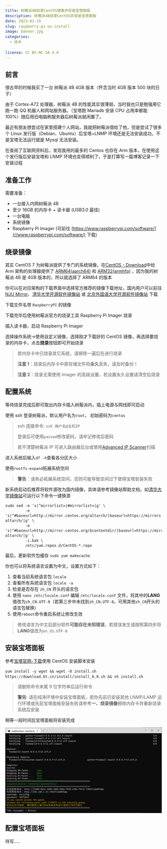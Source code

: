 ```yaml
---
title: 树莓派4B烧录CentOS镜像并安装宝塔面板
description: 树莓派4B烧录CentOS并安装宝塔面板
date: 2023-01-19
slug: raspberry-pi-os-install
image: banner.jpg
categories:
  - 技术

license: CC BY-NC-SA 4.0
---
```


## 前言

很古早的时候我买了一台 树莓派 4B 4GB 版本（怀念当时 4GB 版本 500 块的日子）

由于 Cortex-A72 处理器，树莓派 4B 的性能其实很薄弱，当时我也只是勉强用它跑一跑 QQ 机器人和网站服务器。（宝塔跑 Mariadb 安装 CPU 占用率都能 100%）随后用旧电脑刷服务器后树莓派就闲置了。

最近有朋友想尝试在家里搭建个人网站，我就把树莓派借给了他，但是尝试了很多个 Linux 发行版（Debian、Ubuntu）后宝塔+LNMP 环境还是无法安装成功，不是宝塔无法运行就是 Mysql 无法安装。

在查阅了互联网资料后，发现我用的最多的 Centos 也存在 Arm 版本，在使用这个发行版后安装宝塔和 LNMP 环境也变得顺利了，于是打算写一篇博客记录一下安装过程

## 准备工作

需要准备：

- 一台接入内网树莓派 4B
- 至少 16GB 的内存卡 + 读卡器 (USB3.0 最佳)
- 一台电脑
- 系统镜像
- Raspberry Pi Imager (可前往 [https://www.raspberrypi.com/software/](//www.raspberrypi.com/software/) 下载)

## 烧录镜像

其实 CentOS 7 为树莓派提供了专门的系统镜像，在[CentOS - Download](https://www.centos.org/download/)中给 Arm 架构的处理器提供了 [ARM64(aarch64)](//isoredirect.centos.org/altarch/7/isos/aarch64/) 和 [ARM32(armhfp)](//isoredirect.centos.org/altarch/7/isos/armhfp/) ，因为我的树莓派 4B 是 4GB 版本的，所以就选择了 ARM64 的版本

你可以在对应架构的下载界面中选择官方推荐的镜像下载地址，国内用户可以前往[NJU Mirror](http://mirror.nju.edu.cn/centos-altarch/7.9.2009/isos/aarch64/images)、[清华大学开源软件镜像站](https://mirrors.tuna.tsinghua.edu.cn/centos-altarch/7.9.2009/isos/aarch64/images/) 或 [北京外国语大学开源软件镜像站](https://mirrors.bfsu.edu.cn/centos-altarch/7.9.2009/isos/aarch64/images/) 下载

下载文件名带 `RaspberryPI` 的镜像

下载完毕后使用树莓派官方的烧录工具 Raspberry Pi Imager 烧录

插入读卡器，启动 Raspberry Pi Imager

选择操作系统->使用自定义镜像，选择刚才下载好的 CentOS 镜像，再选择要烧录的内存卡，点击**烧录**按钮即可开始烧录

> 若内存卡中已烧录其它系统，请擦除一遍后在进行烧录
>
> **注意 1**：烧录后内存卡中原存储文件将**永久**丢失，请及时备份！
>
> **注意 2**：烧录无需使用 Imager 的高级设置，若设置永久设置请清空后烧录

## 配置系统

等待烧录完成后即可取出内存卡插入树莓派内，插上电源与网线即可启动

使用 ssh 登录树莓派，默认用户名为`root`， 初始密码为`centos`

> ssh 连接命令: `ssh 用户名@主机IP`
>
> 登录后可使用`passwd`修改密码，请牢记修改后密码
>
> 若不清楚树莓派 IP 可进入路由器后台或使用[Advanced IP Scanner](https://www.advanced-ip-scanner.com/)扫描

进入系统后输入`df -h`查看各分区大小

使用`rootfs-expand`拓展系统空间

> **警告**：请务必拓展系统空间，否则可能导致空间过下使得宝塔安装失败

新系统启动后推荐将软件源改为国内镜像，具体请参考镜像站帮助文档，如[清华大学镜像站](https://mirrors.tuna.tsinghua.edu.cn/help/centos-altarch/)可运行以下命令一键换源

```
sudo sed -e 's|^mirrorlist=|#mirrorlist=|g' \
         -e 's|^#baseurl=http://mirror.centos.org/altarch/|baseurl=https://mirrors.tuna.tsinghua.edu.cn/centos-altarch/|g' \
         -e 's|^#baseurl=http://mirror.centos.org/$contentdir/|baseurl=https://mirrors.tuna.tsinghua.edu.cn/centos-altarch/|g' \
         -i.bak \
         /etc/yum.repos.d/CentOS-*.repo
```

最后，更新软件包缓存 `sudo yum makecache`

你也可以将系统语言设置为中文，设置方式如下：

1. 查看当前系统语言包 `locale`
2. 查看所有系统语言包 `locale -a`
3. 检查是否存在 `zh_CN` 开头的语言包
4. 使用 `nano /etc/locale.conf` 编辑 `/etc/locale.conf` 文件，将其中的**LANG**值改为`zh_CN.UTF-8`（若第三步中未找到`zh_CN.UTF-8`，可用其他`zh_CN`开头的语言包替换）
5. 使用`reboot`命令重启系统让修改生效

> 修改语言为中文后部分软件**可能存在未知错误**，若错误发生请按照第四步将**LANG**值改为`en_US.UTF-8`

## 安装宝塔面板

参考[宝塔官网-下载](https://www.bt.cn/new/download.html)使用 CentOS 安装脚本安装

`yum install -y wget && wget -O install.sh https://download.bt.cn/install/install_6.0.sh && sh install.sh`

> 请删除命令末尾 9 位字符串后运行命令
>
> **警告**: 请在纯净环境中安装宝塔面板，若你先前已安装其他 LNMP/LAMP 运行环境或先前宝塔面板安装失败请参考**一、烧录镜像**擦除内存卡并重新烧录系统后安装

稍等一段时间后宝塔面板将安装完成

![BT-Install-Done](console.png)

## 配置宝塔面板

待写.....
